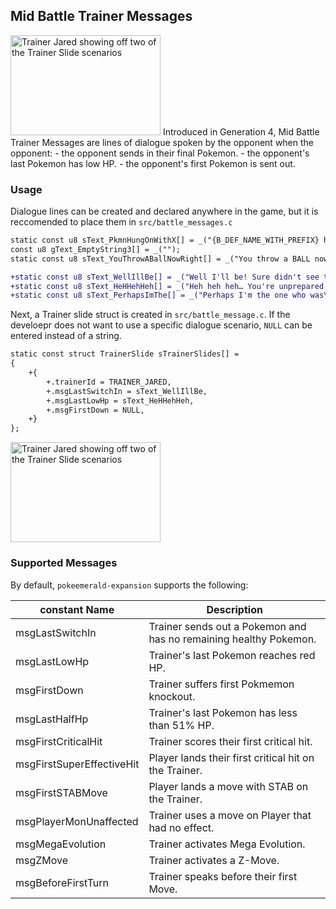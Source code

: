 ## Mid Battle Trainer Messages
<img src="" alt="Trainer Jared showing off two of the Trainer Slide scenarios" height=160px width=240px>
Introduced in Generation 4, Mid Battle Trainer Messages are lines of dialogue spoken by the opponent when the opponent:
    - the opponent sends in their final Pokemon.
    - the opponent's last Pokemon has low HP.
    - the opponent's first Pokemon is sent out.

### Usage

Dialogue lines can be created and declared anywhere in the game, but it is reccomended to place them in `src/battle_messages.c` 

```diff
static const u8 sText_PkmnHungOnWithX[] = _("{B_DEF_NAME_WITH_PREFIX} hung on\nusing its {B_LAST_ITEM}!");
const u8 gText_EmptyString3[] = _("");
static const u8 sText_YouThrowABallNowRight[] = _("You throw a BALL now, right?\nI… I'll do my best!");

+static const u8 sText_WellIllBe[] = _("Well I'll be! Sure didn't see that coming.");
+static const u8 sText_HeHHehHeh[] = _("Heh heh heh… You're unprepared for\nthis. We'll knock you down!");
+static const u8 sText_PerhapsImThe[] = _("Perhaps I'm the one who was\nunprepared?");
```

Next, a Trainer slide struct is created in `src/battle_message.c`. If the develoepr does not want to use a specific dialogue scenario, `NULL` can be entered instead of a string.

```diff
static const struct TrainerSlide sTrainerSlides[] =
{
    +{
        +.trainerId = TRAINER_JARED,
        +.msgLastSwitchIn = sText_WellIllBe,
        +.msgLastLowHp = sText_HeHHehHeh,
        +.msgFirstDown = NULL,
    +}
};
```
<img src="" alt="Trainer Jared showing off two of the Trainer Slide scenarios" height=160px width=240px>

### Supported Messages
By default, `pokeemerald-expansion` supports the following:

|constant Name|Description|
|---|---|
|msgLastSwitchIn|Trainer sends out a Pokemon and has no remaining healthy Pokemon.|
|msgLastLowHp|Trainer's last Pokemon reaches red HP.|
|msgFirstDown|Trainer suffers first Pokmemon knockout.|
|msgLastHalfHp|Trainer's last Pokemon has less than 51% HP.|
|msgFirstCriticalHit|Trainer scores their first critical hit.|
|msgFirstSuperEffectiveHit|Player lands their first critical hit on the Trainer.|
|msgFirstSTABMove|Player lands a move with STAB on the Trainer.|
|msgPlayerMonUnaffected|Trainer uses a move on Player that had no effect.|
|msgMegaEvolution|Trainer activates Mega Evolution.|
|msgZMove|Trainer activates a Z-Move.|
|msgBeforeFirstTurn|Trainer speaks before their first Move.|
